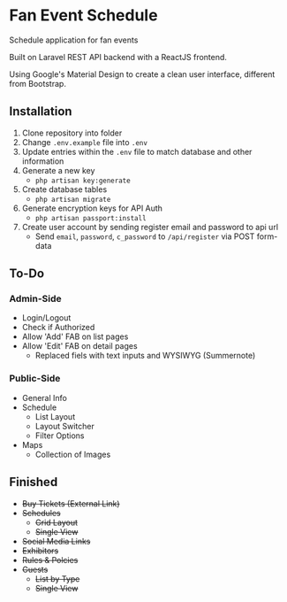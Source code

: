 # Fan Event Schedule
Schedule application for fan events

Built on Laravel REST API backend with a ReactJS frontend.

Using Google's Material Design to create a clean user interface, different from Bootstrap.

## Installation
1. Clone repository into folder
2. Change `.env.example` file into `.env`
3. Update entries within the `.env` file to match database and other information
4. Generate a new key
   * `php artisan key:generate`
5. Create database tables
   * `php artisan migrate`
6. Generate encryption keys for API Auth
   * `php artisan passport:install`
7. Create user account by sending register email and password to api url
   * Send `email`, `password`, `c_password` to `/api/register` via POST form-data

## To-Do

### Admin-Side
- Login/Logout
- Check if Authorized
- Allow 'Add' FAB on list pages
- Allow 'Edit' FAB on detail pages
  - Replaced fiels with text inputs and WYSIWYG (Summernote)

### Public-Side
- General Info
- Schedule
  - List Layout
  - Layout Switcher
  - Filter Options
- Maps
  - Collection of Images

## Finished
- ~~Buy Tickets (External Link)~~
- ~~Schedules~~
  - ~~Grid Layout~~
  - ~~Single View~~
- ~~Social Media Links~~
- ~~Exhibitors~~
- ~~Rules & Polcies~~
- ~~Guests~~
  - ~~List by Type~~
  - ~~Single View~~